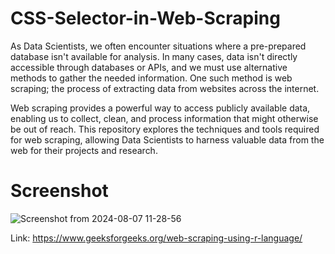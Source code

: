 # CSS-Selector-in-Web-Scraping
As Data Scientists, we often encounter situations where a pre-prepared database isn't available for analysis. In many cases, data isn't directly accessible through databases or APIs, and we must use alternative methods to gather the needed information. One such method is web scraping; the process of extracting data from websites across the internet.

Web scraping provides a powerful way to access publicly available data, enabling us to collect, clean, and process information that might otherwise be out of reach. This repository explores the techniques and tools required for web scraping, allowing Data Scientists to harness valuable data from the web for their projects and research.

# Screenshot
![Screenshot from 2024-08-07 11-28-56](https://github.com/user-attachments/assets/1219cb3e-710b-450f-b663-8f1ef3136d9b)

Link: https://www.geeksforgeeks.org/web-scraping-using-r-language/
